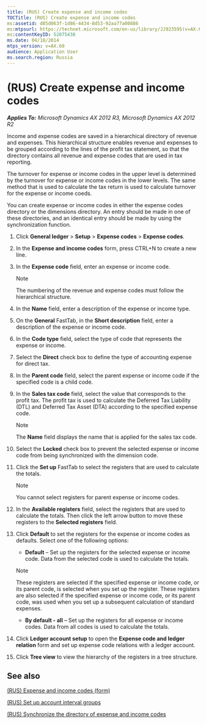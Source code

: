 ```yaml
---
title: (RUS) Create expense and income codes
TOCTitle: (RUS) Create expense and income codes
ms:assetid: d85d063f-1d86-4434-8d53-92aa77a00886
ms:mtpsurl: https://technet.microsoft.com/en-us/library/JJ923595(v=AX.60)
ms:contentKeyID: 52075438
ms.date: 04/18/2014
mtps_version: v=AX.60
audience: Application User
ms.search.region: Russia
---
```


# (RUS) Create expense and income codes 


_**Applies To:** Microsoft Dynamics AX 2012 R3, Microsoft Dynamics AX 2012 R2_

Income and expense codes are saved in a hierarchical directory of revenue and expenses. This hierarchical structure enables revenue and expenses to be grouped according to the lines of the profit tax statement, so that the directory contains all revenue and expense codes that are used in tax reporting.

The turnover for expense or income codes in the upper level is determined by the turnover for expense or income codes in the lower levels. The same method that is used to calculate the tax return is used to calculate turnover for the expense or income coeds.

You can create expense or income codes in either the expense codes directory or the dimensions directory. An entry should be made in one of these directories, and an identical entry should be made by using the synchronization function.

1.  Click **General ledger** \> **Setup** \> **Expense codes** \> **Expense codes**.

2.  In the **Expense and income codes** form, press CTRL+N to create a new line.

3.  In the **Expense code** field, enter an expense or income code.
    

    > [!NOTE]
    > <P>The numbering of the revenue and expense codes must follow the hierarchical structure.</P>



4.  In the **Name** field, enter a description of the expense or income type.

5.  On the **General** FastTab, in the **Short description** field, enter a description of the expense or income code.

6.  In the **Code type** field, select the type of code that represents the expense or income.

7.  Select the **Direct** check box to define the type of accounting expense for direct tax.

8.  In the **Parent code** field, select the parent expense or income code if the specified code is a child code.

9.  In the **Sales tax code** field, select the value that corresponds to the profit tax. The profit tax is used to calculate the Deferred Tax Liability (DTL) and Deferred Tax Asset (DTA) according to the specified expense code.
    

    > [!NOTE]
    > <P>The <STRONG>Name</STRONG> field displays the name that is applied for the sales tax code.</P>



10. Select the **Locked** check box to prevent the selected expense or income code from being synchronized with the dimension code.

11. Click the **Set up** FastTab to select the registers that are used to calculate the totals.
    

    > [!NOTE]
    > <P>You cannot select registers for parent expense or income codes.</P>



12. In the **Available registers** field, select the registers that are used to calculate the totals. Then click the left arrow button to move these registers to the **Selected registers** field.

13. Click **Default** to set the registers for the expense or income codes as defaults. Select one of the following options:
    
      - **Default** – Set up the registers for the selected expense or income code. Data from the selected code is used to calculate the totals.
    

    > [!NOTE]
    > <P>These registers are selected if the specified expense or income code, or its parent code, is selected when you set up the register. These registers are also selected if the specified expense or income code, or its parent code, was used when you set up a subsequent calculation of standard expenses.</P>

    
      - **By default - all** – Set up the registers for all expense or income codes. Data from all codes is used to calculate the totals.

14. Click **Ledger account setup** to open the **Expense code and ledger relation** form and set up expense code relations with a ledger account.

15. Click **Tree view** to view the hierarchy of the registers in a tree structure.

## See also

[(RUS) Expense and income codes (form)](https://technet.microsoft.com/en-us/library/jj923268\(v=ax.60\))

[(RUS) Set up account interval groups](rus-set-up-account-interval-groups.md)

[(RUS) Synchronize the directory of expense and income codes](https://technet.microsoft.com/en-us/library/jj665243\(v=ax.60\))

  


